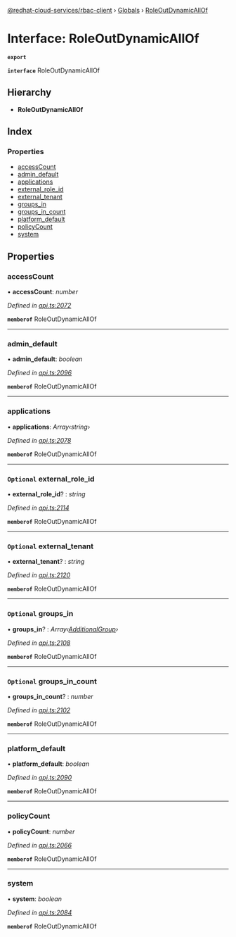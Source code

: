 [@redhat-cloud-services/rbac-client](../README.md) › [Globals](../globals.md) › [RoleOutDynamicAllOf](roleoutdynamicallof.md)

# Interface: RoleOutDynamicAllOf

**`export`** 

**`interface`** RoleOutDynamicAllOf

## Hierarchy

* **RoleOutDynamicAllOf**

## Index

### Properties

* [accessCount](roleoutdynamicallof.md#accesscount)
* [admin_default](roleoutdynamicallof.md#admin_default)
* [applications](roleoutdynamicallof.md#applications)
* [external_role_id](roleoutdynamicallof.md#optional-external_role_id)
* [external_tenant](roleoutdynamicallof.md#optional-external_tenant)
* [groups_in](roleoutdynamicallof.md#optional-groups_in)
* [groups_in_count](roleoutdynamicallof.md#optional-groups_in_count)
* [platform_default](roleoutdynamicallof.md#platform_default)
* [policyCount](roleoutdynamicallof.md#policycount)
* [system](roleoutdynamicallof.md#system)

## Properties

###  accessCount

• **accessCount**: *number*

*Defined in [api.ts:2072](https://github.com/RedHatInsights/javascript-clients/blob/master/packages/rbac/api.ts#L2072)*

**`memberof`** RoleOutDynamicAllOf

___

###  admin_default

• **admin_default**: *boolean*

*Defined in [api.ts:2096](https://github.com/RedHatInsights/javascript-clients/blob/master/packages/rbac/api.ts#L2096)*

**`memberof`** RoleOutDynamicAllOf

___

###  applications

• **applications**: *Array‹string›*

*Defined in [api.ts:2078](https://github.com/RedHatInsights/javascript-clients/blob/master/packages/rbac/api.ts#L2078)*

**`memberof`** RoleOutDynamicAllOf

___

### `Optional` external_role_id

• **external_role_id**? : *string*

*Defined in [api.ts:2114](https://github.com/RedHatInsights/javascript-clients/blob/master/packages/rbac/api.ts#L2114)*

**`memberof`** RoleOutDynamicAllOf

___

### `Optional` external_tenant

• **external_tenant**? : *string*

*Defined in [api.ts:2120](https://github.com/RedHatInsights/javascript-clients/blob/master/packages/rbac/api.ts#L2120)*

**`memberof`** RoleOutDynamicAllOf

___

### `Optional` groups_in

• **groups_in**? : *Array‹[AdditionalGroup](additionalgroup.md)›*

*Defined in [api.ts:2108](https://github.com/RedHatInsights/javascript-clients/blob/master/packages/rbac/api.ts#L2108)*

**`memberof`** RoleOutDynamicAllOf

___

### `Optional` groups_in_count

• **groups_in_count**? : *number*

*Defined in [api.ts:2102](https://github.com/RedHatInsights/javascript-clients/blob/master/packages/rbac/api.ts#L2102)*

**`memberof`** RoleOutDynamicAllOf

___

###  platform_default

• **platform_default**: *boolean*

*Defined in [api.ts:2090](https://github.com/RedHatInsights/javascript-clients/blob/master/packages/rbac/api.ts#L2090)*

**`memberof`** RoleOutDynamicAllOf

___

###  policyCount

• **policyCount**: *number*

*Defined in [api.ts:2066](https://github.com/RedHatInsights/javascript-clients/blob/master/packages/rbac/api.ts#L2066)*

**`memberof`** RoleOutDynamicAllOf

___

###  system

• **system**: *boolean*

*Defined in [api.ts:2084](https://github.com/RedHatInsights/javascript-clients/blob/master/packages/rbac/api.ts#L2084)*

**`memberof`** RoleOutDynamicAllOf
